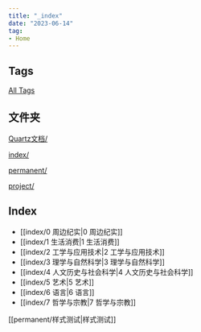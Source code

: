 ```yaml
---
title: "_index"
date: "2023-06-14"
tag:
- Home
---
```


## Tags

[All Tags](tags/)

## 文件夹

[Quartz文档/](notes/)

[index/](index/)

[permanent/](permanent/)

[project/](project)
## Index
- [[index/0 周边纪实|0 周边纪实]]
- [[index/1 生活消费|1 生活消费]]
- [[index/2 工学与应用技术|2 工学与应用技术]]
- [[index/3 理学与自然科学|3 理学与自然科学]]
- [[index/4 人文历史与社会科学|4 人文历史与社会科学]]
- [[index/5 艺术|5 艺术]]
- [[index/6 语言|6 语言]]
- [[index/7 哲学与宗教|7 哲学与宗教]]

[[permanent/样式测试|样式测试]]

